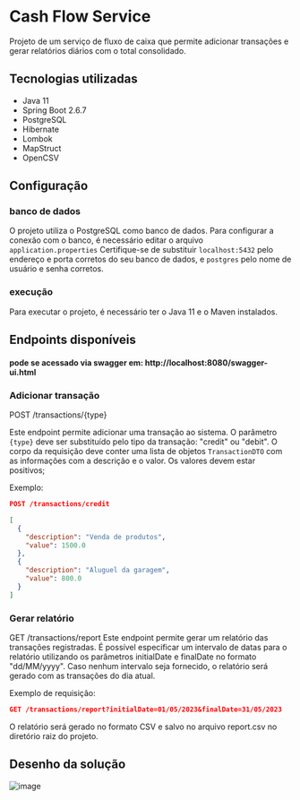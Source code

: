 # Cash Flow Service

Projeto de um serviço de fluxo de caixa que permite adicionar transações e gerar relatórios diários com o total consolidado.

## Tecnologias utilizadas

- Java 11
- Spring Boot 2.6.7
- PostgreSQL
- Hibernate
- Lombok
- MapStruct
- OpenCSV

## Configuração 
### banco de dados
O projeto utiliza o PostgreSQL como banco de dados. Para configurar a conexão com o banco, é necessário editar o arquivo `application.properties`
Certifique-se de substituir `localhost:5432` pelo endereço e porta corretos do seu banco de dados, e `postgres` pelo nome de usuário e senha corretos.
### execução
Para executar o projeto, é necessário ter o Java 11 e o Maven instalados.

## Endpoints disponíveis
#### pode se acessado via swagger em: http://localhost:8080/swagger-ui.html 

### Adicionar transação

POST /transactions/{type}

Este endpoint permite adicionar uma transação ao sistema. O parâmetro `{type}` deve ser substituído pelo tipo da transação: "credit" ou "debit". O corpo da requisição deve conter uma lista de objetos `TransactionDTO` com as informações com a descrição e o valor. Os valores devem estar positivos;

Exemplo:

```json
POST /transactions/credit

[
  {
    "description": "Venda de produtos",
    "value": 1500.0
  },
  {
    "description": "Aluguel da garagem",
    "value": 800.0
  }
]
```

### Gerar relatório

GET /transactions/report
Este endpoint permite gerar um relatório das transações registradas. É possível especificar um intervalo de datas para o relatório utilizando os parâmetros initialDate e finalDate no formato "dd/MM/yyyy". Caso nenhum intervalo seja fornecido, o relatório será gerado com as transações do dia atual.

Exemplo de requisição:
```json
GET /transactions/report?initialDate=01/05/2023&finalDate=31/05/2023
```
O relatório será gerado no formato CSV e salvo no arquivo report.csv no diretório raiz do projeto.

## Desenho da solução

![image](https://github.com/anapaulamotta/cash-flow-service/assets/61715214/977a5d15-e1f8-4a96-8068-c2b211f896f6)

